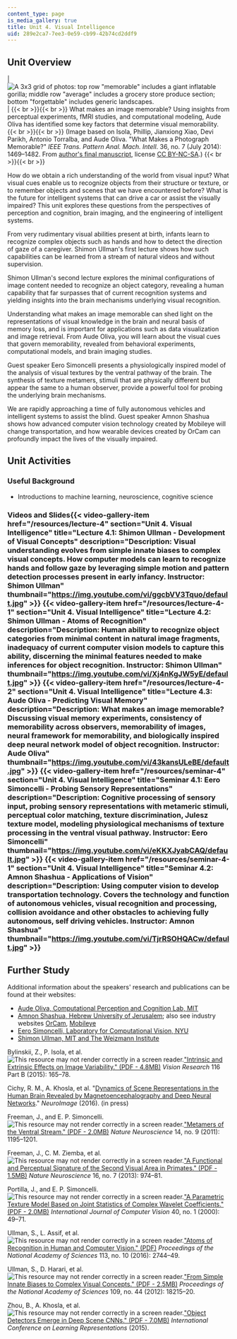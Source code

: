 ```yaml
---
content_type: page
is_media_gallery: true
title: Unit 4. Visual Intelligence
uid: 289e2ca7-7ee3-0e59-cb99-42b74cd2ddf9
---
```


Unit Overview
-------------

| ![A 3x3 grid of photos: top row "memorable" includes a giant inflatable gorilla; middle row "average" includes a grocery store produce section; bottom "forgettable" includes generic landscapes.](BASEURL_PLACEHOLDER/resources/unit4) |  {{< br >}}{{< br >}} What makes an image memorable? Using insights from perceptual experiments, fMRI studies, and computational modeling, Aude Oliva has identified some key factors that determine visual memorability. {{< br >}}{{< br >}} (Image based on Isola, Phillip, Jianxiong Xiao, Devi Parikh, Antonio Torralba, and Aude Oliva. "What Makes a Photograph Memorable?" _IEEE Trans. Pattern Anal. Mach. Intell_. 36, no. 7 (July 2014): 1469–1482. From [author's final manuscript](https://dspace.mit.edu/handle/1721.1/90984), license [CC BY-NC-SA](http://creativecommons.org/licenses/by-nc-sa/4.0/).) {{< br >}}{{< br >}}  

How do we obtain a rich understanding of the world from visual input? What visual cues enable us to recognize objects from their structure or texture, or to remember objects and scenes that we have encountered before? What is the future for intelligent systems that can drive a car or assist the visually impaired? This unit explores these questions from the perspectives of perception and cognition, brain imaging, and the engineering of intelligent systems.

From very rudimentary visual abilities present at birth, infants learn to recognize complex objects such as hands and how to detect the direction of gaze of a caregiver. Shimon Ullman's first lecture shows how such capabilities can be learned from a stream of natural videos and without supervision.

Shimon Ullman's second lecture explores the minimal configurations of image content needed to recognize an object category, revealing a human capability that far surpasses that of current recognition systems and yielding insights into the brain mechanisms underlying visual recognition.

Understanding what makes an image memorable can shed light on the representations of visual knowledge in the brain and neural basis of memory loss, and is important for applications such as data visualization and image retrieval. From Aude Oliva, you will learn about the visual cues that govern memorability, revealed from behavioral experiments, computational models, and brain imaging studies.

Guest speaker Eero Simoncelli presents a physiologically inspired model of the analysis of visual textures by the ventral pathway of the brain. The synthesis of texture metamers, stimuli that are physically different but appear the same to a human observer, provide a powerful tool for probing the underlying brain mechanisms.

We are rapidly approaching a time of fully autonomous vehicles and intelligent systems to assist the blind. Guest speaker Amnon Shashua shows how advanced computer vision technology created by Mobileye will change transportation, and how wearable devices created by OrCam can profoundly impact the lives of the visually impaired.

Unit Activities
---------------

### Useful Background

*   Introductions to machine learning, neuroscience, cognitive science

### Videos and Slides{{< video-gallery-item href="/resources/lecture-4" section="Unit 4. Visual Intelligence" title="Lecture 4.1: Shimon Ullman - Development of Visual Concepts" description="Description: Visual understanding evolves from simple innate biases to complex visual concepts. How computer models can learn to recognize hands and follow gaze by leveraging simple motion and pattern detection processes present in early infancy. Instructor: Shimon Ullman" thumbnail="https://img.youtube.com/vi/ggcbVV3Tquo/default.jpg" >}} {{< video-gallery-item href="/resources/lecture-4-1" section="Unit 4. Visual Intelligence" title="Lecture 4.2: Shimon Ullman - Atoms of Recognition" description="Description: Human ability to recognize object categories from minimal content in natural image fragments, inadequacy of current computer vision models to capture this ability, discerning the minimal features needed to make inferences for object recognition. Instructor: Shimon Ullman" thumbnail="https://img.youtube.com/vi/Xj4nKgJW5yE/default.jpg" >}} {{< video-gallery-item href="/resources/lecture-4-2" section="Unit 4. Visual Intelligence" title="Lecture 4.3: Aude Oliva - Predicting Visual Memory" description="Description: What makes an image memorable? Discussing visual memory experiments, consistency of memorability across observers, memorability of images, neural framework for memorability, and biologically inspired deep neural network model of object recognition. Instructor: Aude Oliva" thumbnail="https://img.youtube.com/vi/43kansULeBE/default.jpg" >}} {{< video-gallery-item href="/resources/seminar-4" section="Unit 4. Visual Intelligence" title="Seminar 4.1: Eero Simoncelli - Probing Sensory Representations" description="Description: Cognitive processing of sensory input, probing sensory representations with metameric stimuli, perceptual color matching, texture discrimination, Julesz texture model, modeling physiological mechanisms of texture processing in the ventral visual pathway. Instructor: Eero Simoncelli" thumbnail="https://img.youtube.com/vi/eKKXJyabCAQ/default.jpg" >}} {{< video-gallery-item href="/resources/seminar-4-1" section="Unit 4. Visual Intelligence" title="Seminar 4.2: Amnon Shashua - Applications of Vision" description="Description: Using computer vision to develop transportation technology. Covers the technology and function of autonomous vehicles, visual recognition and processing, collision avoidance and other obstacles to achieving fully autonomous, self driving vehicles. Instructor: Amnon Shashua" thumbnail="https://img.youtube.com/vi/TjrRSOHQACw/default.jpg" >}}
Further Study
-------------

Additional information about the speakers' research and publications can be found at their websites:

*   [Aude Oliva, Computational Perception and Cognition Lab, MIT](http://cvcl.mit.edu/Aude.htm)
*   [Amnon Shashua, Hebrew University of Jerusalem](http://www.cs.huji.ac.il/~shashua/); also see industry websites [OrCam](https://www.orcam.com), [Mobileye](https://www.mobileye.com/)
*   [Eero Simoncelli, Laboratory for Computational Vision, NYU](http://www.cns.nyu.edu/~lcv/)
*   [Shimon Ullman, MIT and The Weizmann Institute](http://www.wisdom.weizmann.ac.il/~shimon/)

Bylinskii, Z., P. Isola, et al. ![This resource may not render correctly in a screen reader.](/images/inacessible.gif)["Intrinsic and Extrinsic Effects on Image Variability." (PDF - 4.8MB)](http://web.mit.edu/zoya/www/docs/figrimProof.pdf) _Vision Research_ 116 Part B (2015): 165–78.

Cichy, R. M., A. Khosla, et al. "[Dynamics of Scene Representations in the Human Brain Revealed by Magnetoencephalography and Deep Neural Networks](http://dx.doi.org/10.1016/j.neuroimage.2016.03.063)." _NeuroImage_ (2016). (in press)

Freeman, J., and E. P. Simoncelli. ![This resource may not render correctly in a screen reader.](/images/inacessible.gif)["Metamers of the Ventral Stream." (PDF - 2.0MB)](http://www.cns.nyu.edu/pub/eero/freeman10-reprint.pdf) _Nature Neuroscience_ 14, no. 9 (2011): 1195–1201.

Freeman, J., C. M. Ziemba, et al. ![This resource may not render correctly in a screen reader.](/images/inacessible.gif)["A Functional and Perceptual Signature of the Second Visual Area in Primates." (PDF - 1.5MB)](http://www.cns.nyu.edu/pub/lcv/freeman13-reprint.pdf) _Nature Neuroscience_ 16, no. 7 (2013): 974–81.

Portilla, J., and E. P. Simoncelli. ![This resource may not render correctly in a screen reader.](/images/inacessible.gif)["A Parametric Texture Model Based on Joint Statistics of Complex Wavelet Coefficients." (PDF - 2.0MB)](http://www.cns.nyu.edu/pub/eero/portilla99-reprint.pdf) _International Journal of Computer Vision_ 40, no. 1 (2000): 49–71.

Ullman, S., L. Assif, et al. ![This resource may not render correctly in a screen reader.](/images/inacessible.gif)["Atoms of Recognition in Human and Computer Vision." (PDF)](http://www.pnas.org/content/113/10/2744.full.pdf) _Proceedings of the National Academy of Sciences_ 113, no. 10 (2016): 2744–49.

Ullman, S., D. Harari, et al. ![This resource may not render correctly in a screen reader.](/images/inacessible.gif)["From Simple Innate Biases to Complex Visual Concepts." (PDF - 2.5MB)](http://cs.wellesley.edu/~vision/papers/Ullman_PNAS_2012_with_SI.pdf) _Proceedings of the National Academy of Sciences_ 109, no. 44 (2012): 18215–20.

Zhou, B., A. Khosla, et al. ![This resource may not render correctly in a screen reader.](/images/inacessible.gif)["Object Detectors Emerge in Deep Scene CNNs." (PDF - 7.0MB)](http://arxiv.org/pdf/1412.6856.pdf) _International Conference on Learning Representations_ (2015).